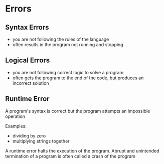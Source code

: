 # Errors

## Syntax Errors

- you are not following the rules of the language
- often results in the program not running and stopping

## Logical Errors

- you are not following correct logic to solve a program
- often gets the program to the end of the code, but produces an incorrect solution

## Runtime Error

A program's syntax is correct but the program attempts an impossible operation

Examples: 
- dividing by zero 
- multiplying strings together

A runtime error halts the execution of the program. Abrupt and unintended termination of a program is often called a crash of the program
